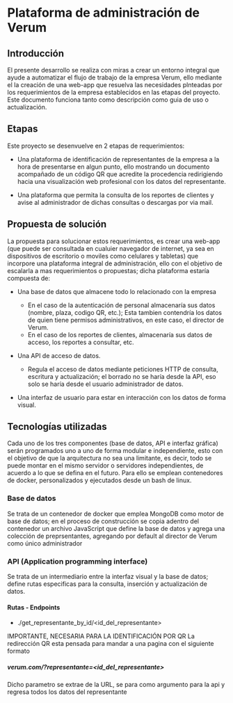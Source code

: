 # Plataforma de administración de Verum
## Introducción

El presente desarrollo se realiza con miras a crear un entorno integral que ayude a automatizar el flujo de trabajo de la empresa Verum, ello mediante el la creación de una web-app que resuelva las necesidades plnteadas por los requerimientos de la empresa establecidos en las etapas del proyecto. Este documento funciona tanto como descripción como guia de uso o actualización.

## Etapas
Este proyecto se desenvuelve en 2 etapas de requerimientos:

- Una plataforma de identificación de representantes de la empresa a la hora de presentarse en algun punto, ello mostrando un documento acompañado de un código QR que acredite la procedencia redirigiendo hacia una visualización web profesional con los datos del representante.

- Una plataforma que permita la consulta de los reportes de clientes y avise al administrador de dichas consultas o descargas por via mail.

## Propuesta de solución
La propuesta para solucionar estos requerimientos, es crear una web-app (que puede ser consultada en cualuier navegador de internet, ya sea en dispositivos de escritorio o moviles como celulares y tabletas) que incorpore una plataforma integral de administración, ello con el objetivo de escalarla a mas requerimientos o propuestas; dicha plataforma estaría compuesta de:
- Una base de datos que almacene todo lo relacionado con la empresa
  - En el caso de la autenticación de personal almacenaría sus datos (nombre, plaza, codigo QR, etc.); Esta tambien contendría los datos de quien tiene permisos administrativos, en este caso, el director de Verum.
  - En el caso de los reportes de clientes, almacenaría sus datos de acceso, los reportes a consultar, etc.

- Una API de acceso de datos.
  - Regula el acceso de datos mediante peticiones HTTP  de consulta, escritura y actualización; el borrado no se haría desde la API, eso solo se haría desde el usuario administrador de datos.

- Una interfaz de usuario para estar en interacción con los datos de forma visual.

## Tecnologías utilizadas
Cada uno de los tres componentes (base de datos, API e interfaz gráfica) serán programados uno a uno de forma modular e independiente, esto con el objetivo de que la arquitectura no sea una limitante, es decir, todo se puede montar en el mismo servidor o servidores independientes, de acuerdo a lo que se defina en el futuro. Para ello se emplean contenedores de docker, personalizados y ejecutados desde un bash de linux.

### Base de datos
Se trata de un contenedor de docker que emplea MongoDB como motor de base de datos; en el proceso de construcción se copia adentro del contenedor un archivo JavaScript que define la base de datos y agrega una colección de preprsentantes, agregando por default al director de Verum como único administrador

### API (Application programming interface) 
Se trata de un intermediario entre la interfaz visual y la base de datos; define rutas especificas para la consulta, inserción y actualización de datos.
#### Rutas - Endpoints
- ./get_representante_by_id/<id_del_representante>

IMPORTANTE, NECESARIA PARA LA IDENTIFICACIÓN POR QR
La redirección QR esta pensada para mandar a una pagina con el siguiente formato
##### verum.com/?representante=<id_del_representante>

Dicho parametro se extrae de la URL, se para como argumento para la api y regresa todos los datos del representante
